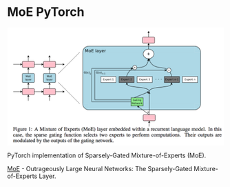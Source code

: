 # MoE PyTorch

<p align="center">
  <img src="MoE.png" alt="MoE" style="display:block; margin:auto; width:780px;" />
</p>

PyTorch implementation of Sparsely-Gated Mixture-of-Experts (MoE).

[MoE](https://arxiv.org/abs/1701.06538) - Outrageously Large Neural Networks: The Sparsely-Gated Mixture-of-Experts Layer.
